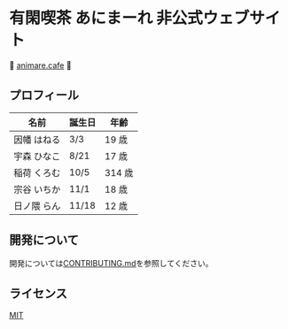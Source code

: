 # 有閑喫茶 あにまーれ 非公式ウェブサイト

:yellow_heart: [animare.cafe](https://animare.cafe/) :yellow_heart:

## プロフィール

| 名前        | 誕生日 | 年齢   |
| ----------- | ------ | ------ |
| 因幡 はねる | 3/3    | 19 歳  |
| 宇森 ひなこ | 8/21   | 17 歳  |
| 稲荷 くろむ | 10/5   | 314 歳 |
| 宗谷 いちか | 11/1   | 18 歳  |
| 日ノ隈 らん | 11/18  | 12 歳  |

## 開発について

開発については[CONTRIBUTING.md](/CONTRIBUTING.md)を参照してください。

## ライセンス

[MIT](LICENSE)
